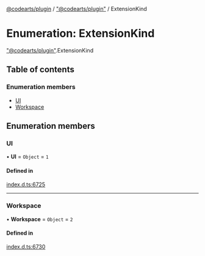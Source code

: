 [@codearts/plugin](../README.md) / ["@codearts/plugin"](../modules/_codearts_plugin_.md) / ExtensionKind

# Enumeration: ExtensionKind

["@codearts/plugin"](../modules/_codearts_plugin_.md).ExtensionKind

## Table of contents

### Enumeration members

- [UI](codearts_plugin_.ExtensionKind.md#ui)
- [Workspace](codearts_plugin_.ExtensionKind.md#workspace)

## Enumeration members

### UI

• **UI** = `Object` = `1`

#### Defined in

[index.d.ts:6725](https://github.com/huaweicloud/cloudide-plugin-api/blob/203b986/index.d.ts#L6725)

___

### Workspace

• **Workspace** = `Object` = `2`

#### Defined in

[index.d.ts:6730](https://github.com/huaweicloud/cloudide-plugin-api/blob/203b986/index.d.ts#L6730)
